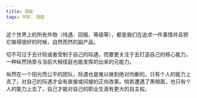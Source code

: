 ```yaml
---
title: 源能
tags: 书写, 源能
---
```


这个世界上的所有外物（待遇、回报、等级等），都是我们在追求一件事情并且把它做得很好的时候，自然而然的副产品。

切不可过于去计较或者受制于自己的际遇，而要更关注于去打造自己的核心能力，一种纵然场景与当前大相径庭也能发挥的出来的元能力。

纵然在一个阳光而公平的团队，际遇也是难以做到绝对均衡的。只有个人的能力上去了，对自己的际遇才会有直接或间接的正向改善。倘若遭遇了黑暗面，也只有个人的能力上去了，自己才能对自己的职业生涯有更大的自主权。
